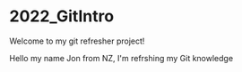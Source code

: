 # 2022_GitIntro

Welcome to my git refresher project!

Hello my name Jon from NZ, I'm refrshing my Git knowledge